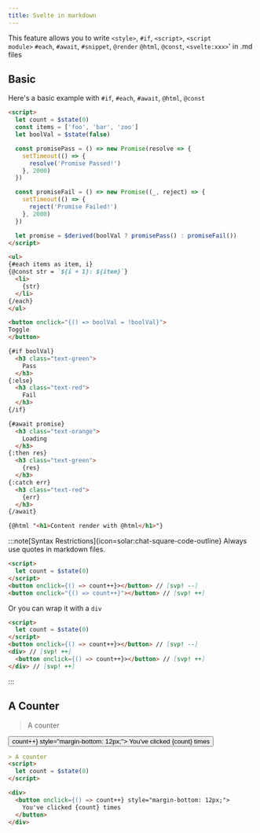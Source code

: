 ```yaml
---
title: Svelte in markdown
---
```


This feature allows you to write
`<style>`, `#if`, <code>&lt;script&gt;</code>, <code>&lt;script module&gt;</code> `#each`, `#await`, `#snippet`, `@render` `@html`, `@const`, `<svelte:xxx>`' in .md files

## Basic

Here's a basic example with `#if`, `#each`, `#await`, `@html`, `@const`

```md live no-ast
<script>
  let count = $state(0)
  const items = ['foo', 'bar', 'zoo']
  let boolVal = $state(false)

  const promisePass = () => new Promise(resolve => {
    setTimeout(() => {
      resolve('Promise Passed!')
    }, 2000)
  })

  const promiseFail = () => new Promise((_, reject) => {
    setTimeout(() => {
      reject('Promise Failed!')
    }, 2000)
  })

  let promise = $derived(boolVal ? promisePass() : promiseFail())
</script>

<ul>
{#each items as item, i}
{@const str = `${i + 1}: ${item}`}
  <li>
    {str}
  </li>
{/each}
</ul>

<button onclick="{() => boolVal = !boolVal}">
Toggle
</button>

{#if boolVal}
  <h3 class="text-green">
    Pass
  </h3>
{:else}
  <h3 class="text-red">
    Fail
  </h3>
{/if}

{#await promise}
  <h3 class="text-orange">
    Loading
  </h3>
{:then res}
  <h3 class="text-green">
    {res}
  </h3>
{:catch err}
  <h3 class="text-red">
    {err}
  </h3>
{/await}

{@html "<h1>Content render with @html</h1>"}
```

:::note[Syntax Restrictions]{icon=solar:chat-square-code-outline}
Always use quotes in markdown files.
```md
<script>
  let count = $state(0)
</script>
<button onclick={() => count++}></button> // [svp! --]
<button onclick="{() => count++}"></button> // [svp! ++]
```
Or you can wrap it with a `div`

```md
<script>
  let count = $state(0)
</script>
<button onclick={() => count++}></button> // [svp! --]
<div> // [svp! ++]
  <button onclick={() => count++}></button> // [svp! ++]
</div> // [svp! ++]
```
:::

## A Counter

<Tabs activeName="Output">

<TabPanel name="Output">

> A counter

<div>
  <button onclick={() => count++} style="margin-bottom: 12px;">
    You've clicked {count} times
  </button>
</div>

</TabPanel>

<TabPanel name="Input">

```md
> A counter
<script>
  let count = $state(0)
</script>

<div>
  <button onclick={() => count++} style="margin-bottom: 12px;">
    You've clicked {count} times
  </button>
</div>
```

</TabPanel>

</Tabs>
